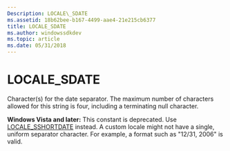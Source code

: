 ```yaml
---
Description: LOCALE\_SDATE
ms.assetid: 18b62bee-b167-4499-aae4-21e215cb6377
title: LOCALE_SDATE
ms.author: windowssdkdev
ms.topic: article
ms.date: 05/31/2018
---
```


# LOCALE\_SDATE

Character(s) for the date separator. The maximum number of characters allowed for this string is four, including a terminating null character.

**Windows Vista and later:** This constant is deprecated. Use [LOCALE\_SSHORTDATE](locale-sshortdate.md) instead. A custom locale might not have a single, uniform separator character. For example, a format such as "12/31, 2006" is valid.

 

 



